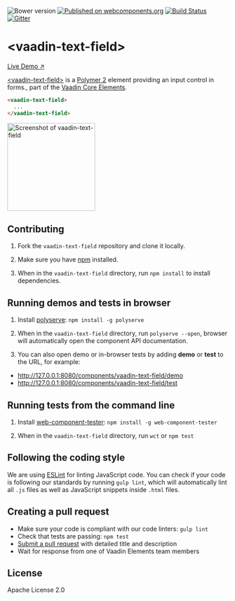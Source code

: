 ![Bower version](https://img.shields.io/bower/v/vaadin-text-field.svg)
[![Published on webcomponents.org](https://img.shields.io/badge/webcomponents.org-published-blue.svg)](https://beta.webcomponents.org/element/vaadin/vaadin-text-field)
[![Build Status](https://travis-ci.org/vaadin/vaadin-text-field.svg?branch=master)](https://travis-ci.org/vaadin/vaadin-text-field)
[![Gitter](https://badges.gitter.im/Join%20Chat.svg)](https://gitter.im/vaadin/vaadin-core-elements?utm_source=badge&utm_medium=badge&utm_campaign=pr-badge)

# &lt;vaadin-text-field&gt;

[Live Demo ↗](https://cdn.vaadin.com/vaadin-text-field/1.0.0-alpha5/demo/)

[&lt;vaadin-text-field&gt;](https://vaadin.com/elements/-/element/vaadin-text-field) is a [Polymer 2](http://polymer-project.org) element providing an input control in forms., part of the [Vaadin Core Elements](https://vaadin.com/elements).

<!--
```
<custom-element-demo>
  <template>
    <link rel="import" href="vaadin-text-field.html">
    <next-code-block></next-code-block>
  </template>
</custom-element-demo>
```
-->
```html
<vaadin-text-field>
  ...
</vaadin-text-field>
```

[<img src="https://raw.githubusercontent.com/vaadin/vaadin-text-field/master/screenshot.png" width="200" alt="Screenshot of vaadin-text-field">](https://vaadin.com/elements/-/element/vaadin-text-field)


## Contributing

1. Fork the `vaadin-text-field` repository and clone it locally.

1. Make sure you have [npm](https://www.npmjs.com/) installed.

1. When in the `vaadin-text-field` directory, run `npm install` to install dependencies.


## Running demos and tests in browser

1. Install [polyserve](https://www.npmjs.com/package/polyserve): `npm install -g polyserve`

1. When in the `vaadin-text-field` directory, run `polyserve --open`, browser will automatically open the component API documentation.

1. You can also open demo or in-browser tests by adding **demo** or **test** to the URL, for example:

  - http://127.0.0.1:8080/components/vaadin-text-field/demo
  - http://127.0.0.1:8080/components/vaadin-text-field/test


## Running tests from the command line

1. Install [web-component-tester](https://www.npmjs.com/package/web-component-tester): `npm install -g web-component-tester`

1. When in the `vaadin-text-field` directory, run `wct` or `npm test`


## Following the coding style

We are using [ESLint](http://eslint.org/) for linting JavaScript code. You can check if your code is following our standards by running `gulp lint`, which will automatically lint all `.js` files as well as JavaScript snippets inside `.html` files.


## Creating a pull request

  - Make sure your code is compliant with our code linters: `gulp lint`
  - Check that tests are passing: `npm test`
  - [Submit a pull request](https://www.digitalocean.com/community/tutorials/how-to-create-a-pull-request-on-github) with detailed title and description
  - Wait for response from one of Vaadin Elements team members


## License

Apache License 2.0
